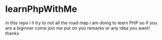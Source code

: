 # learnPhpWithMe
in this repo i ll try to not all the road map i am doing to learn PHP so if you are a biginner come join me put on you remarks or any idea you want! thankx
